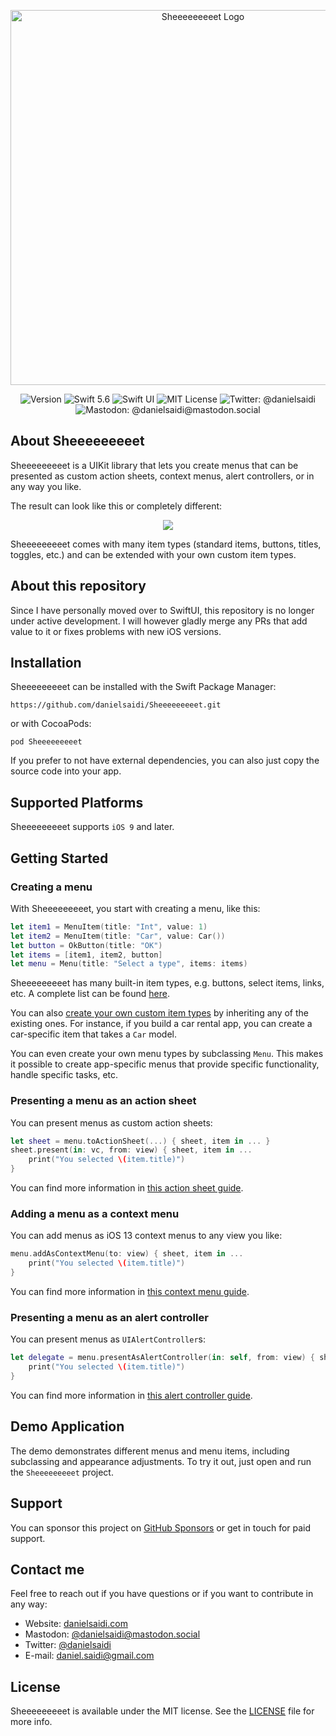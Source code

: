 <p align="center">
    <img src ="Resources/Logo.png" alt="Sheeeeeeeeet Logo" title="Sheeeeeeeeet" width=600 />
</p>

<p align="center">
    <img src="https://img.shields.io/github/v/release/danielsaidi/Sheeeeeeeeet?color=%2300550&sort=semver" alt="Version" />
    <img src="https://img.shields.io/badge/Swift-5.6-orange.svg" alt="Swift 5.6" />
    <img src="https://img.shields.io/badge/platform-SwiftUI-blue.svg" alt="Swift UI" title="Swift UI" />
    <img src="https://img.shields.io/github/license/danielsaidi/Sheeeeeeeeet" alt="MIT License" />
    <img src="https://img.shields.io/twitter/url?label=Twitter&style=social&url=https%3A%2F%2Ftwitter.com%2Fdanielsaidi" alt="Twitter: @danielsaidi" title="Twitter: @danielsaidi" />
    <img src="https://img.shields.io/mastodon/follow/000253346?label=mastodon&style=social" alt="Mastodon: @danielsaidi@mastodon.social" title="Mastodon: @danielsaidi@mastodon.social" />
</p>



## About Sheeeeeeeeet

Sheeeeeeeeet is a UIKit library that lets you create menus that can be presented as custom action sheets, context menus, alert controllers, or in any way you like.

The result can look like this or completely different:

<p align="center">
    <img src ="Resources/Demo.gif" />
</p>

Sheeeeeeeeet comes with many item types (standard items, buttons, titles, toggles, etc.) and can be extended with your own custom item types.



## About this repository

Since I have personally moved over to SwiftUI, this repository is no longer under active development. I will however gladly merge any PRs that add value to it or fixes problems with new iOS versions.  



## Installation

Sheeeeeeeeet can be installed with the Swift Package Manager:

```
https://github.com/danielsaidi/Sheeeeeeeeet.git
```

or with CocoaPods:

```
pod Sheeeeeeeeet
```

If you prefer to not have external dependencies, you can also just copy the source code into your app.



## Supported Platforms

Sheeeeeeeeet supports `iOS 9` and later.



## Getting Started


### Creating a menu

With Sheeeeeeeeet, you start with creating a menu, like this:

```swift
let item1 = MenuItem(title: "Int", value: 1)
let item2 = MenuItem(title: "Car", value: Car())
let button = OkButton(title: "OK")
let items = [item1, item2, button]
let menu = Menu(title: "Select a type", items: items)
```

Sheeeeeeeeet has many built-in item types, e.g. buttons, select items, links, etc. A complete list can be found [here][MenuItems].

You can also [create your own custom item types][CustomItems] by inheriting any of the existing ones. For instance, if you build a car rental app, you can create a car-specific item that takes a `Car` model.

You can even create your own menu types by subclassing `Menu`. This makes it possible to create app-specific menus that provide specific functionality, handle specific tasks, etc.


### Presenting a menu as an action sheet

You can present menus as custom action sheets:

```swift
let sheet = menu.toActionSheet(...) { sheet, item in ... }
sheet.present(in: vc, from: view) { sheet, item in ...
    print("You selected \(item.title)")
}
```

You can find more information in [this action sheet guide][ActionSheet].


### Adding a menu as a context menu

You can add menus as iOS 13 context menus to any view you like:

```swift
menu.addAsContextMenu(to: view) { sheet, item in ...
    print("You selected \(item.title)")
}
```

You can find more information in [this context menu guide][ContextMenu].


### Presenting a menu as an alert controller

You can present menus as `UIAlertController`s:

```swift
let delegate = menu.presentAsAlertController(in: self, from: view) { sheet, item in ...
    print("You selected \(item.title)")
}
```

You can find more information in [this alert controller guide][AlertController].



## Demo Application

The demo demonstrates different menus and menu items, including subclassing and appearance adjustments. To try it out, just open and run the `Sheeeeeeeeet` project.



## Support

You can sponsor this project on [GitHub Sponsors][Sponsors] or get in touch for paid support. 



## Contact me

Feel free to reach out if you have questions or if you want to contribute in any way:

* Website: [danielsaidi.com][Website]
* Mastodon: [@danielsaidi@mastodon.social][Mastodon]
* Twitter: [@danielsaidi][Twitter]
* E-mail: [daniel.saidi@gmail.com][Email]



## License

Sheeeeeeeeet is available under the MIT license. See the [LICENSE][License] file for more info.


[Email]: mailto:daniel.saidi@gmail.com
[Website]: https://www.danielsaidi.com
[Twitter]: https://www.twitter.com/danielsaidi
[Mastodon]: https://mastodon.social/@danielsaidi
[Sponsors]: https://github.com/sponsors/danielsaidi

[License]: https://github.com/danielsaidi/Sheeeeeeeeet/blob/master/LICENSE

[ActionSheet]: https://github.com/danielsaidi/Sheeeeeeeeet/blob/master/Readmes/ActionSheet.md
[AlertController]: https://github.com/danielsaidi/Sheeeeeeeeet/blob/master/Readmes/AlertController.md
[ContextMenu]: https://github.com/danielsaidi/Sheeeeeeeeet/blob/master/Readmes/ContextMenu.md
[CustomItems]: https://github.com/danielsaidi/Sheeeeeeeeet/blob/master/Readmes/CustomItems.md
[MenuItems]: https://github.com/danielsaidi/Sheeeeeeeeet/blob/master/Readmes/MenuItems.md
